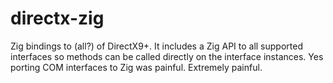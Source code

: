 # directx-zig

Zig bindings to (all?) of DirectX9+. It includes a Zig API to all supported interfaces so methods can be called directly on the interface instances. Yes porting COM interfaces to Zig was painful. Extremely painful.
